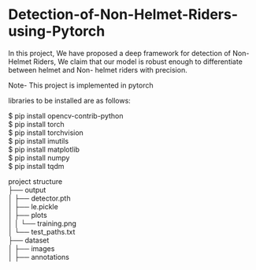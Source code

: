 # Detection-of-Non-Helmet-Riders-using-Pytorch
In this project, We have proposed a deep framework for detection of Non-Helmet Riders, We claim that our model is robust enough to differentiate between helmet and Non- helmet riders with precision.<br /> 

Note- This project is implemented in pytorch<br /> 

libraries to be installed are as follows:<br /> 

$ pip install opencv-contrib-python<br /> 
$ pip install torch<br /> 
$ pip install torchvision<br /> 
$ pip install imutils<br /> 
$ pip install matplotlib<br /> 
$ pip install numpy<br /> 
$ pip install tqdm<br /> 

project structure  
├── output<br /> 
│   ├── detector.pth<br /> 
│   ├── le.pickle<br /> 
│   ├── plots<br /> 
│   │   └── training.png<br/> 
│   └── test_paths.txt<br /> 
├── dataset<br /> 
│   ├── images<br /> 
│   ├── annotations<br /> 
